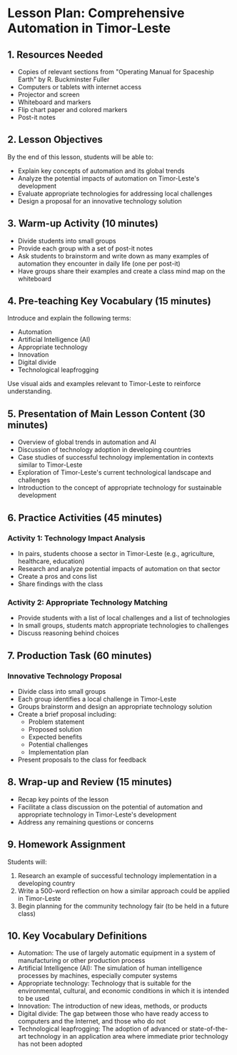 # Lesson Plan: Comprehensive Automation in Timor-Leste

## 1. Resources Needed

- Copies of relevant sections from "Operating Manual for Spaceship Earth" by R. Buckminster Fuller
- Computers or tablets with internet access
- Projector and screen
- Whiteboard and markers
- Flip chart paper and colored markers
- Post-it notes

## 2. Lesson Objectives

By the end of this lesson, students will be able to:
- Explain key concepts of automation and its global trends
- Analyze the potential impacts of automation on Timor-Leste's development
- Evaluate appropriate technologies for addressing local challenges
- Design a proposal for an innovative technology solution

## 3. Warm-up Activity (10 minutes)

- Divide students into small groups
- Provide each group with a set of post-it notes
- Ask students to brainstorm and write down as many examples of automation they encounter in daily life (one per post-it)
- Have groups share their examples and create a class mind map on the whiteboard

## 4. Pre-teaching Key Vocabulary (15 minutes)

Introduce and explain the following terms:
- Automation
- Artificial Intelligence (AI)
- Appropriate technology
- Innovation
- Digital divide
- Technological leapfrogging

Use visual aids and examples relevant to Timor-Leste to reinforce understanding.

## 5. Presentation of Main Lesson Content (30 minutes)

- Overview of global trends in automation and AI
- Discussion of technology adoption in developing countries
- Case studies of successful technology implementation in contexts similar to Timor-Leste
- Exploration of Timor-Leste's current technological landscape and challenges
- Introduction to the concept of appropriate technology for sustainable development

## 6. Practice Activities (45 minutes)

### Activity 1: Technology Impact Analysis
- In pairs, students choose a sector in Timor-Leste (e.g., agriculture, healthcare, education)
- Research and analyze potential impacts of automation on that sector
- Create a pros and cons list
- Share findings with the class

### Activity 2: Appropriate Technology Matching
- Provide students with a list of local challenges and a list of technologies
- In small groups, students match appropriate technologies to challenges
- Discuss reasoning behind choices

## 7. Production Task (60 minutes)

### Innovative Technology Proposal
- Divide class into small groups
- Each group identifies a local challenge in Timor-Leste
- Groups brainstorm and design an appropriate technology solution
- Create a brief proposal including:
  * Problem statement
  * Proposed solution
  * Expected benefits
  * Potential challenges
  * Implementation plan
- Present proposals to the class for feedback

## 8. Wrap-up and Review (15 minutes)

- Recap key points of the lesson
- Facilitate a class discussion on the potential of automation and appropriate technology in Timor-Leste's development
- Address any remaining questions or concerns

## 9. Homework Assignment

Students will:
1. Research an example of successful technology implementation in a developing country
2. Write a 500-word reflection on how a similar approach could be applied in Timor-Leste
3. Begin planning for the community technology fair (to be held in a future class)

## 10. Key Vocabulary Definitions

- Automation: The use of largely automatic equipment in a system of manufacturing or other production process
- Artificial Intelligence (AI): The simulation of human intelligence processes by machines, especially computer systems
- Appropriate technology: Technology that is suitable for the environmental, cultural, and economic conditions in which it is intended to be used
- Innovation: The introduction of new ideas, methods, or products
- Digital divide: The gap between those who have ready access to computers and the Internet, and those who do not
- Technological leapfrogging: The adoption of advanced or state-of-the-art technology in an application area where immediate prior technology has not been adopted
